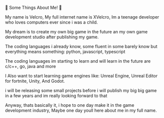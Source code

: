 📜 Some Things About Me! 📜

My name is Velcro, My full internet name is XVelcro, Im a teenage developer who loves computers ever since i was a child.

My dream is to create my own big game in the future an my own game development studio after publishing my game.

The coding languages i already know, some fluent in some barely know but everything means something: python, javascript, typescript

The coding languages im starting to learn and will learn in the future are c/c++, go, java and more

I Also want to start learning game engines like: Unreal Engine, Unreal Editor for fortnite, Unity, And Godot.

i will be releasing some small projects before i will publish my big big game in a few years and im really looking forward to that

Anyway, thats basically it, i hope to one day make it in the game development industry, Maybe one day youll here about me in my full name.
